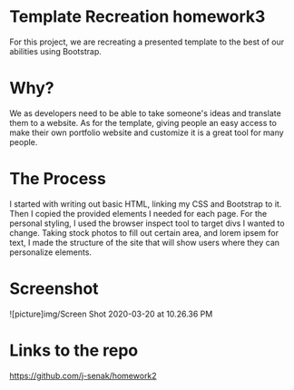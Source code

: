 # Template Recreation homework3
For this project, we are recreating a presented template to the best of our abilities using Bootstrap.  

# Why?
We as developers need to be able to take someone's ideas and translate them to a website. As for the template, giving people an easy access to make their own portfolio website and customize it is a great tool for many people.

# The Process
I started with writing out basic HTML, linking my CSS and Bootstrap to it. Then I copied the provided elements I needed for each page. For the personal styling, I used the browser inspect tool to target divs I wanted to change. Taking stock photos to fill out certain area, and lorem ipsem for text, I made the structure of the site that will show users where they can personalize elements. 

# Screenshot
![picture]img/Screen Shot 2020-03-20 at 10.26.36 PM

# Links to the repo
https://github.com/j-senak/homework2
